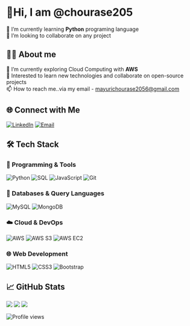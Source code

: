 # 👋Hi, I am @chourase205
🔭 I’m currently learning **Python** programing language
<br>
💞️ I’m looking to collaborate on any project
<!--
**chourase205/chourase205** is a ✨ _special_ ✨ repository because its `README.md` (this file) appears on your GitHub profile.

Here are some ideas to get you started:

- 🔭 I’m currently learning ...**Python** programing language
- 🌱 I’m currently exploring Cloud Computing with **AWS**
- 💞️ I’m looking to collaborate on ... any project
- 🤔 I’m looking for help with.. 
- 💬 Ask me about ...
- 📫 How to reach me..via my email - mayurichourase2056@gmai.com
- 😄 Pronouns: ...
- ⚡ Fun fact: ...
-->
## 👩‍💻 About me
🌱 I’m currently exploring Cloud Computing with **AWS**
<br>
🧠 Interested to learn new technologies and collaborate on open-source projects
<br>
📫 How to reach me..via my email - mayurichourase2056@gmail.com

## 🌐 Connect with Me
[![LinkedIn](https://img.shields.io/badge/LinkedIn-%230077B5.svg?style=for-the-badge&logo=linkedin&logoColor=white)](https://linkedin.com/in/https://www.linkedin.com/in/mayurichourase/)
[![Email](https://img.shields.io/badge/Email-%23EA4335.svg?style=for-the-badge&logo=gmail&logoColor=white)](mailto:mayurichourase2056@gmail.com)


## 🛠️ Tech Stack
### 🧠 Programming & Tools
![Python](https://img.shields.io/badge/python-3670A0?style=for-the-badge&logo=python&logoColor=ffdd54)
![SQL](https://img.shields.io/badge/SQL-%23025E8C.svg?style=for-the-badge&logo=database&logoColor=white)
![JavaScript](https://img.shields.io/badge/javascript-%23323330.svg?style=for-the-badge&logo=javascript&logoColor=%23F7DF1E)
![Git](https://img.shields.io/badge/git-%23F05033.svg?style=for-the-badge&logo=git&logoColor=white)

### 💾 Databases & Query Languages
![MySQL](https://img.shields.io/badge/mysql-%2300f.svg?style=for-the-badge&logo=mysql&logoColor=white)
![MongoDB](https://img.shields.io/badge/MongoDB-%234ea94b.svg?style=for-the-badge&logo=mongodb&logoColor=white)

### ☁️ Cloud & DevOps
![AWS](https://img.shields.io/badge/Amazon_AWS-%23FF9900.svg?style=for-the-badge&logo=amazon-aws&logoColor=white)
![AWS S3](https://img.shields.io/badge/AWS_S3-%23FF9900.svg?style=for-the-badge&logo=amazons3&logoColor=white)
![AWS EC2](https://img.shields.io/badge/AWS_EC2-%23FF9900.svg?style=for-the-badge&logo=amazonec2&logoColor=white)

### 🌐 Web Development
![HTML5](https://img.shields.io/badge/html5-%23E34F26.svg?style=for-the-badge&logo=html5&logoColor=white)
![CSS3](https://img.shields.io/badge/css3-%231572B6.svg?style=for-the-badge&logo=css3&logoColor=white)
![Bootstrap](https://img.shields.io/badge/bootstrap-%23563D7C.svg?style=for-the-badge&logo=bootstrap&logoColor=white)

## 📈 GitHub Stats
![](https://github-readme-stats.vercel.app/api?username=chourase205&theme=tokyonight&show_icons=true)
![](https://github-readme-stats.vercel.app/api/top-langs/?username=chourase205&layout=compact&theme=tokyonight)
![](https://github-readme-streak-stats.herokuapp.com/?user=chourase205&theme=tokyonight)

![Profile views](https://komarev.com/ghpvc/?username=chourase205color=blue)


